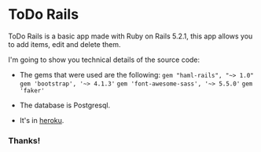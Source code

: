 # ToDo Rails
ToDo Rails is a basic app made with Ruby on Rails 5.2.1, this app allows you to add items, edit and delete them.

I'm going to show you technical details of the source code:

* The gems that were used are the following: 
`gem "haml-rails", "~> 1.0"`
`gem 'bootstrap', '~> 4.1.3'`
`gem 'font-awesome-sass', '~> 5.5.0'`
`gem 'faker'`

* The database is Postgresql.
* It's in [heroku](https://todorailsdom.herokuapp.com/).

### Thanks!


